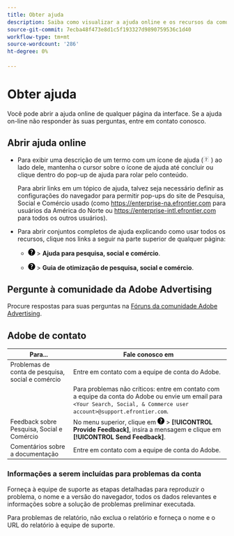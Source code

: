 ```yaml
---
title: Obter ajuda
description: Saiba como visualizar a ajuda online e os recursos da comunidade e como obter suporte técnico.
source-git-commit: 7ecba48f473e8d1c5f193327d9890759536c1d40
workflow-type: tm+mt
source-wordcount: '286'
ht-degree: 0%

---
```


# Obter ajuda

Você pode abrir a ajuda online de qualquer página da interface. Se a ajuda on-line não responder às suas perguntas, entre em contato conosco.

## Abrir ajuda online

* Para exibir uma descrição de um termo com um ícone de ajuda (![Ícone da ajuda](/help/search-social-commerce/assets/help-field.png "Ícone da ajuda") ) ao lado dele, mantenha o cursor sobre o ícone de ajuda até concluir ou clique dentro do pop-up de ajuda para rolar pelo conteúdo.

   Para abrir links em um tópico de ajuda, talvez seja necessário definir as configurações do navegador para permitir pop-ups do site de Pesquisa, Social e Comércio usado (como https://enterprise-na.efrontier.com para usuários da América do Norte ou https://enterprise-intl.efrontier.com para todos os outros usuários).

* Para abrir conjuntos completos de ajuda explicando como usar todos os recursos, clique nos links a seguir na parte superior de qualquer página:

   * ![Ajuda](/help/search-social-commerce/assets/help-main-menu.png "Ajuda") > **Ajuda para pesquisa, social e comércio**.

   * ![Ajuda](/help/search-social-commerce/assets/help-main-menu.png "Ajuda") > **Guia de otimização de pesquisa, social e comércio**.

## Pergunte à comunidade da Adobe Advertising

Procure respostas para suas perguntas na [Fóruns da comunidade Adobe Advertising](https://experienceleaguecommunities.adobe.com/t5/adobe-advertising-cloud/ct-p/adobe-advertising-cloud-community).

## Adobe de contato

| Para... | Fale conosco em |
| ---- | ---- |
| Problemas de conta de pesquisa, social e comércio | Entre em contato com a equipe de conta do Adobe. |
|  | Para problemas não críticos: entre em contato com a equipe da conta do Adobe ou envie um email para `<Your Search, Social, & Commerce user account>@support.efrontier.com`. |
| Feedback sobre Pesquisa, Social e Comércio | No menu superior, clique em ![Ajuda](/help/search-social-commerce/assets/help-main-menu.png "Ajuda") > **[!UICONTROL Provide Feedback]**, insira a mensagem e clique em **[!UICONTROL Send Feedback]**. |
| Comentários sobre a documentação | Entre em contato com a equipe de conta do Adobe. |

### Informações a serem incluídas para problemas da conta

Forneça à equipe de suporte as etapas detalhadas para reproduzir o problema, o nome e a versão do navegador, todos os dados relevantes e informações sobre a solução de problemas preliminar executada.

Para problemas de relatório, não exclua o relatório e forneça o nome e o URL do relatório à equipe de suporte.
